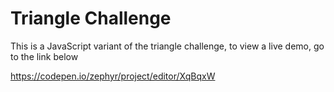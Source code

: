 # Triangle Challenge
This is a JavaScript variant of the triangle challenge, to view a live demo, go to the link below

https://codepen.io/zephyr/project/editor/XqBqxW
